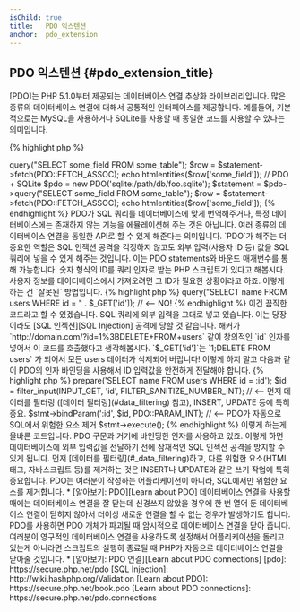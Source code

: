 ```yaml
---
isChild: true
title:   PDO 익스텐션
anchor:  pdo_extension
---
```


## PDO 익스텐션 {#pdo_extension_title}

[PDO]는 PHP 5.1.0부터 제공되는 데이터베이스 연결 추상화 라이브러리입니다. 많은 종류의 데이터베이스 연결에 대해서
공통적인 인터페이스를 제공합니다. 예를들어, 기본적으로는 MySQL을 사용하거나 SQLite를 사용할 때 동일한 코드를 사용할 수
있다는 의미입니다.

{% highlight php %}
<?php
// PDO + MySQL
$pdo = new PDO('mysql:host=example.com;dbname=database', 'user', 'password');
$statement = $pdo->query("SELECT some_field FROM some_table");
$row = $statement->fetch(PDO::FETCH_ASSOC);
echo htmlentities($row['some_field']);

// PDO + SQLite
$pdo = new PDO('sqlite:/path/db/foo.sqlite');
$statement = $pdo->query("SELECT some_field FROM some_table");
$row = $statement->fetch(PDO::FETCH_ASSOC);
echo htmlentities($row['some_field']);
{% endhighlight %}

PDO가 SQL 쿼리를 데이터베이스에 맞게 번역해주거나, 특정 데이터베이스에는 존재하지 않는 기능을 에뮬레이션해 주는 것은
아닙니다. 여러 종류의 데이터베이스 연결을 동일한 API로 할 수 있게 해준다는 의미입니다.

`PDO`가 해주는 더 중요한 역할은 SQL 인젝션 공격을 걱정하지 않고도 외부 입력(사용자 ID 등) 값을 SQL 쿼리에 넣을 수 있게
해주는 것입니다. 이는 PDO statements와 바운드 매개변수를 통해 가능합니다.

숫자 형식의 ID를 쿼리 인자로 받는 PHP 스크립트가 있다고 해봅시다. 사용자 정보를 데이터베이스에서 가져오려면 그 ID가
필요한 상황이라고 하죠. 이렇게 하는 건 `잘못된` 방법입니다.

{% highlight php %}
<?php
$pdo = new PDO('sqlite:/path/db/users.db');
$pdo->query("SELECT name FROM users WHERE id = " . $_GET['id']); // <-- NO!
{% endhighlight %}

이건 끔직한 코드라고 할 수 있겠습니다. SQL 쿼리에 외부 입력을 그대로 넣고 있습니다. 이는 당장이라도
[SQL 인젝션][SQL Injection] 공격에 당할 것 같습니다. 해커가 `http://domain.com/?id=1%3BDELETE+FROM+users` 같이
창의적인 `id` 인자를 넣어서 이 코드를 호출했다고 생각해봅시다. `$_GET['id']`는 `1;DELETE FROM users` 가 되어서 모든
users 데이터가 삭제되어 버립니다! 이렇게 하지 말고 다음과 같이 PDO의 인자 바인딩을 사용해서 ID 입력값을 안전하게
전달해야 합니다.

{% highlight php %}
<?php
$pdo = new PDO('sqlite:/path/db/users.db');
$stmt = $pdo->prepare('SELECT name FROM users WHERE id = :id');
$id = filter_input(INPUT_GET, 'id', FILTER_SANITIZE_NUMBER_INT); // <-- 먼저 데이터를 필터링 ([데이터 필터링](#data_filtering) 참고), INSERT, UPDATE 등에 특히 중요.
$stmt->bindParam(':id', $id, PDO::PARAM_INT); // <-- PDO가 자동으로 SQL에서 위험한 요소 제거
$stmt->execute();
{% endhighlight %}

이렇게 하는게 올바른 코드입니다. PDO 구문과 거기에 바인딩한 인자를 사용하고 있죠. 이렇게 하면 데이터베이스에 외부
입력값을 전달하기 전에 잠재적인 SQL 인젝션 공격을 방지할 수 있게 됩니다.

먼저 [데이터를 필터링](#_data_filtering)하고, 다른 위험한 요소(HTML 태그, 자바스크립트 등)를 제거하는 것은 INSERT나 UPDATE와 같은 쓰기 작업에 특히 중요합니다. PDO는 여러분이 작성하는 어플리케이션이 아니라, SQL에서만 위험한 요소를 제거합니다.

* [알아보기: PDO][Learn about PDO]

데이터베이스 연결을 사용할 때에는 데이터베이스 연결을 잘 닫는데 신경쓰지 않았을 경우에 한 번 열어 둔 데이터베이스
연결이 닫히지 않아서 더이상 새로운 연결을 할 수 없는 경우가 발생하기도 합니다. PDO를 사용하면 PDO 개체가 파괴될 때
암시적으로 데이터베이스 연결을 닫아 줍니다. 여러분이 영구적인 데이터베이스 연결을 사용하도록 설정해서 어플리케이션을
돌리고 있는게 아니라면 스크립트의 실행히 종료될 때 PHP가 자동으로 데이터베이스 연결을 닫아줄 것입니다.

* [알아보기: PDO 연결][Learn about PDO connections]


[pdo]: https://secure.php.net/pdo
[SQL Injection]: http://wiki.hashphp.org/Validation
[Learn about PDO]: https://secure.php.net/book.pdo
[Learn about PDO connections]: https://secure.php.net/pdo.connections
